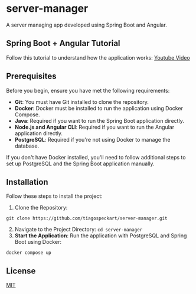 # server-manager

A server managing app developed using Spring Boot and Angular.

## Spring Boot + Angular Tutorial

Follow this tutorial to understand how the application works: [Youtube Video](https://www.youtube.com/watch?v=8ZPsZBcue50)

## Prerequisites

Before you begin, ensure you have met the following requirements:

- **Git**: You must have Git installed to clone the repository.
- **Docker**: Docker must be installed to run the application using Docker Compose.
- **Java**: Required if you want to run the Spring Boot application directly.
- **Node.js and Angular CLI**: Required if you want to run the Angular application directly.
- **PostgreSQL**: Required if you're not using Docker to manage the database.

If you don't have Docker installed, you'll need to follow additional steps to set up PostgreSQL and the Spring Boot application manually.

## Installation

Follow these steps to install the project:

1. Clone the Repository:
```shell 
git clone https://github.com/tiagospeckart/server-manager.git
```
2. Navigate to the Project Directory: `cd server-manager`
3. **Start the Application**: Run the application with PostgreSQL and Spring Boot using Docker:
```shell 
docker compose up
```

## License
[MIT](LICENSE.md)
